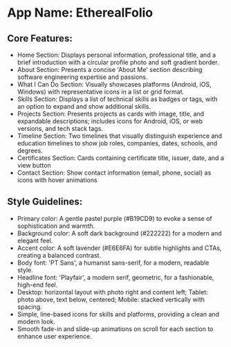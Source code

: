 # **App Name**: EtherealFolio

## Core Features:

- Home Section: Displays personal information, professional title, and a brief introduction with a circular profile photo and soft gradient border.
- About Section: Presents a concise 'About Me' section describing software engineering expertise and passions.
- What I Can Do Section: Visually showcases platforms (Android, iOS, Windows) with representative icons in a list or grid format.
- Skills Section: Displays a list of technical skills as badges or tags, with an option to expand and show additional skills.
- Projects Section: Presents projects as cards with image, title, and expandable descriptions; includes icons for Android, iOS, or web versions, and tech stack tags.
- Timeline Section: Two timelines that visually distinguish experience and education timelines to show job roles, companies, dates, schools, and degrees.
- Certificates Section: Cards containing certificate title, issuer, date, and a view button
- Contact Section: Show contact information (email, phone, social) as icons with hover animations

## Style Guidelines:

- Primary color: A gentle pastel purple (#B19CD9) to evoke a sense of sophistication and warmth.
- Background color: A soft dark background (#222222) for a modern and elegant feel.
- Accent color: A soft lavender (#E6E6FA) for subtle highlights and CTAs, creating a balanced contrast.
- Body font: 'PT Sans', a humanist sans-serif, for a modern, readable style.
- Headline font: 'Playfair', a modern serif, geometric, for a fashionable, high-end feel.
- Desktop: horizontal layout with photo right and content left; Tablet: photo above, text below, centered; Mobile: stacked vertically with spacing.
- Simple, line-based icons for skills and platforms, providing a clean and modern look.
- Smooth fade-in and slide-up animations on scroll for each section to enhance user experience.